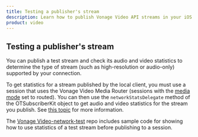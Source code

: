 ```yaml
---
title: Testing a publisher's stream
description: Learn how to publish Vonage Video API streams in your iOS application. Once you have connected to a session, you can send video, audio, and messages by publishing a stream.
product: video 
---
```


## Testing a publisher's stream

You can publish a test stream and check its audio and video statistics to determine the type of stream (such as high-resolution or audio-only) supported by your connection.

To get statistics for a stream published by the local client, you must use a session that uses the Vonage Video Media Router (sessions with the [media mode](/video/guides/create-session#the-media-router-and-media-modes) set to routed). You can then use the `networkStatsDelegate` method of the OTSubscriberKit object to get audio and video statistics for the stream you publish. See [this topic](/video/tutorials/subscribe-streams) for more information.

The [Vonage Video-network-test](https://github.com/opentok/opentok-network-test) repo includes sample code for showing how to use statistics of a test stream before publishing to a session.
